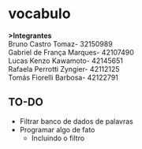 # vocabulo
**>Integrantes**\
Bruno Castro Tomaz- 32150989\
Gabriel de França Marques- 42107490\
Lucas Kenzo Kawamoto- 42145651\
Rafaela Perrotti Zyngier- 42112125\
Tomás Fiorelli Barbosa- 42122791
<!--// teste pra ver se deu certo -->

## TO-DO
- Filtrar banco de dados de palavras
- Programar algo de fato
  - Incluindo o filtro
